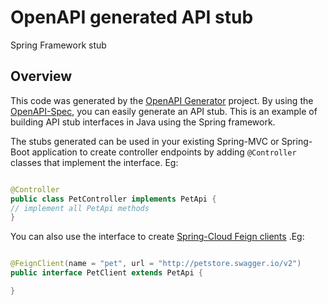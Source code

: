 # OpenAPI generated API stub

Spring Framework stub

## Overview

This code was generated by the [OpenAPI Generator](https://openapi-generator.tech) project.
By using the [OpenAPI-Spec](https://openapis.org), you can easily generate an API stub.
This is an example of building API stub interfaces in Java using the Spring framework.

The stubs generated can be used in your existing Spring-MVC or Spring-Boot application to create controller endpoints
by adding ```@Controller``` classes that implement the interface. Eg:

```java

@Controller
public class PetController implements PetApi {
// implement all PetApi methods
}
```

You can also use the interface to
create [Spring-Cloud Feign clients](http://projects.spring.io/spring-cloud/spring-cloud.html#spring-cloud-feign-inheritance)
.Eg:

```java

@FeignClient(name = "pet", url = "http://petstore.swagger.io/v2")
public interface PetClient extends PetApi {

}
```
